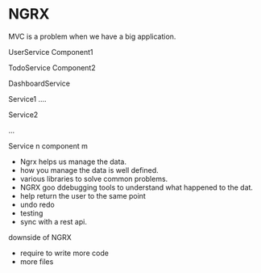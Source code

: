 # NGRX

MVC is a problem when we have a big application.


UserService                       Component1

TodoService                       Component2

DashboardService

Service1                            ....

Service2

...

Service n                       component m


- Ngrx helps us manage the data.  
- how you manage the data is well defined.  
- various libraries to solve common problems.  
- NGRX goo ddebugging tools to understand what happened to the dat.  
- help return the user to the same point
- undo redo
- testing
- sync with a rest api.

downside of NGRX

- require to write more code
- more files


